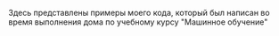 Здесь представлены примеры моего кода, который был написан во время выполнения дома по учебному курсу "Машинное обучение"

